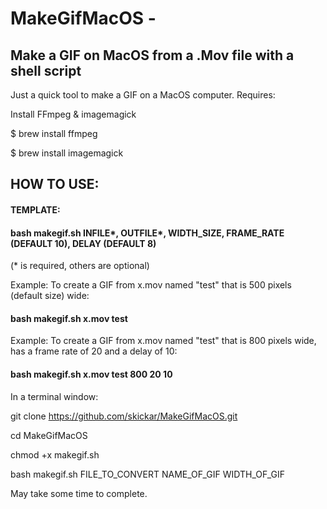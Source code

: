 # MakeGifMacOS - 
## Make a GIF on MacOS from a .Mov file with a shell script
Just a quick tool to make a GIF on a MacOS computer. Requires:

Install FFmpeg & imagemagick

$ brew install ffmpeg 

$ brew install imagemagick

## HOW TO USE:

#### TEMPLATE: 
#### bash makegif.sh INFILE*, OUTFILE*, WIDTH_SIZE, FRAME_RATE (DEFAULT 10), DELAY (DEFAULT 8)
(* is required, others are optional)

Example: 
To create a GIF from x.mov named "test" that is 500 pixels (default size) wide:
#### bash makegif.sh x.mov test

Example: 
To create a GIF from x.mov named "test" that is 800 pixels wide, has a frame rate of 20 and a delay of 10:
#### bash makegif.sh x.mov test 800 20 10

In a terminal window:


git clone https://github.com/skickar/MakeGifMacOS.git


cd MakeGifMacOS


chmod +x makegif.sh


bash makegif.sh FILE_TO_CONVERT NAME_OF_GIF WIDTH_OF_GIF



May take some time to complete.


